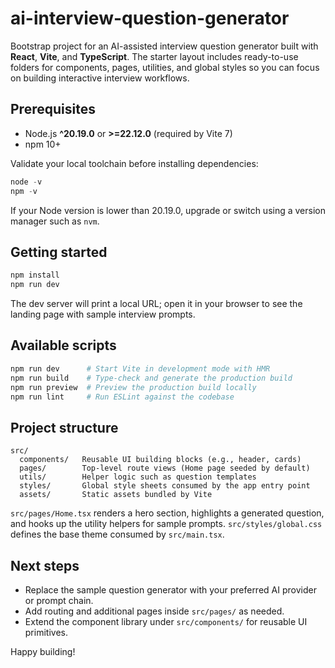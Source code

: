 # ai-interview-question-generator

Bootstrap project for an AI-assisted interview question generator built with **React**, **Vite**, and **TypeScript**. The starter layout includes ready-to-use folders for components, pages, utilities, and global styles so you can focus on building interactive interview workflows.

## Prerequisites

- Node.js **^20.19.0** or **>=22.12.0** (required by Vite 7)
- npm 10+

Validate your local toolchain before installing dependencies:

```powershell
node -v
npm -v
```

If your Node version is lower than 20.19.0, upgrade or switch using a version manager such as `nvm`.

## Getting started

```powershell
npm install
npm run dev
```

The dev server will print a local URL; open it in your browser to see the landing page with sample interview prompts.

## Available scripts

```powershell
npm run dev      # Start Vite in development mode with HMR
npm run build    # Type-check and generate the production build
npm run preview  # Preview the production build locally
npm run lint     # Run ESLint against the codebase
```

## Project structure

```
src/
  components/   Reusable UI building blocks (e.g., header, cards)
  pages/        Top-level route views (Home page seeded by default)
  utils/        Helper logic such as question templates
  styles/       Global style sheets consumed by the app entry point
  assets/       Static assets bundled by Vite
```

`src/pages/Home.tsx` renders a hero section, highlights a generated question, and hooks up the utility helpers for sample prompts. `src/styles/global.css` defines the base theme consumed by `src/main.tsx`.

## Next steps

- Replace the sample question generator with your preferred AI provider or prompt chain.
- Add routing and additional pages inside `src/pages/` as needed.
- Extend the component library under `src/components/` for reusable UI primitives.

Happy building! 
